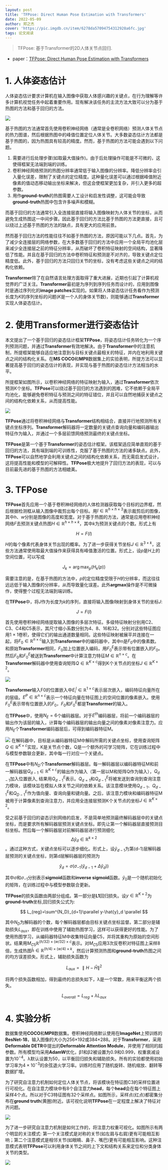 ```yaml
---
layout: post
title: 'TFPose: Direct Human Pose Estimation with Transformers'
date: 2022-05-09
author: 郑之杰
cover: 'https://pic.imgdb.cn/item/6278da57094754312928a6fc.jpg'
tags: 论文阅读
---
```


> TFPose: 基于Transformer的2D人体关节点回归.

- paper：[TFPose: Direct Human Pose Estimation with Transformers](https://arxiv.org/abs/2103.15320)

# 1. 人体姿态估计

人体姿态估计要求计算机在输入图像中获取人体感兴趣的关键点，在行为理解等许多计算机视觉任务中起着重要作用。现有解决该任务的主流方法大致可以分为基于热图的方法和基于回归的方法。

![](https://pic.imgdb.cn/item/629df792094754312978386b.jpg)

基于热图的方法通常首先使用卷积神经网络（通常是全卷积网络）预测人体关节点的热力图谱，然后根据热图中的峰值位置定位人体关节。大多数姿态估计方法都是基于热图的，因为热图具有较高的精度。然而，基于热图的方法可能会遇到以下问题。
1. 需要进行后处理步骤(如取最大值操作)。由于后处理操作可能是不可微的，这使得框架无法端到端的训练。
2. 卷积神经网络预测的热图分辨率通常低于输入图像的分辨率。降低分辨率会引入量化误差，限制了关键点的定位精度。这种量化误差可以通过根据峰值附近像素的值动态移动输出坐标来解决，但这会使框架更加复杂，并引入更多的超参数。
3. 用作**ground-truth**的热图需要人工设计和启发性调整，这可能会导致**ground-truth**热图中包含许多噪声和模糊。

而基于回归的方法通常引入全连接层直接将输入图像映射为人体关节的坐标，从而避免生成热图这一中间步骤。因此基于回归的方法比基于热图的方法更直接，且可以绕过上述基于热图的方法的缺点，具有更大的应用前景。

然而基于回归方法的性能往往不如基于热图的方法，原因可能以下几点。首先，为了减少全连接层的网络参数，在大多数基于回归的方法中应用一个全局平均池化层来减少全连接层之前的特征分辨率，从而破坏了卷积特征映射的空间结构，显著降低了性能。并且在基于回归的方法中卷积特征和预测是不对齐的，导致关键点定位精度低。此外，基于回归的方法只回归关节的坐标，没有考虑这些关键点之间的结构化依赖。

**Transformer**除了在自然语言处理方面取得了重大进展，近期也引起了计算机视觉界的广泛关注。**Transformer**最初是为序列到序列任务而设计的，应用到图像时是通过序列化的**image patches**实现的。如果将人体姿态估计任务看作为预测长度为$K$的序列坐标的问题($K$是一个人的身体关节数)，则能够通过**Transformer**实现人体姿态估计。

# 2. 使用Transformer进行姿态估计

本文提出了一个基于回归的姿态估计框架**TFPose**，将姿态估计任务转化为一个序列预测问题，并通过**Transformer**有效地解决。由于**Transformer**中的注意机制，所提框架能够自适应地注意到与目标关键点最相关的特征，并内在地利用关键点之间的结构化关系。在**MS COCO**和**MPII**数据集上的实验表明，所提方法可以显著提高基于回归的姿态估计的表现，并实现与基于热图的姿态估计方法相当的水平。

所提框架如图所示，以卷积神经网络的特征映射为输入，通过**Transformer**依次预测$K$个坐标。**TFPose**可以绕过基于回归的方法遇到的困难，它不依赖于全局平均池化，能够避免卷积特征与预测之间的特征错位，并且可以自然地捕获关键点之间的结构化依赖关系，从而提高性能。

![](https://pic.imgdb.cn/item/629df817094754312978e61a.jpg)

**TFPose**通过将卷积神经网络与**Transformer**结构相结合，直接并行地预测所有关键点坐标序列。**Transformer**解码器将一定数量的关键点查询向量和编码器输出特征作为输入，并通过一个多层前馈网络预测最终的关键点坐标。

**TFPose**是第一个基于**Transformer**的姿态估计框架。该框架适应简单直观的基于回归的方法，具有端到端的可训练性，克服了基于热图的方法的诸多缺点。此外，**TFPose**可以自然地学会利用关键点之间的结构化依赖关系，而无需启发式设计，这将提高性能和模型的可解释性。**TFPose**极大地提升了回归方法的表现，可以与目前最先进的基于热图的方法相媲美。

# 3. TFPose

**TFPose**首先应用一个基于卷积神经网络的人体检测器获取每个目标的边界框，然后根据检测框从输入图像中裁剪出每个目标。用$I \in \mathbb{R}^{h\times h\times 3}$表示裁剪后的图像，其中$h$、$w$分别是图像的高度和宽度。对于基于热图的方法，通常是应用卷积神经网络$F$去预测关键点热图$H \in \mathbb{R}^{h\times h\times k}$，其中$k$为预测关键点的个数。形式上有

$$ H = F(I) $$

$H$的每个像素代表身体关节出现的概率。为了进一步获得关节坐标$J\in \mathbb{R}^{3\times k}$，这些方法通常使用取最大值操作来获得具有峰值激活的位置。形式上，设$p$是$H$上的空间位置，可以写成

$$ J_k=\arg \max_{p}(H_k(p)) $$

需要注意的是，在基于热图的方法中，$p$的定位精度受限于$H$的分辨率，而这往往远远低于输入图像的分辨率，从而导致量化误差。此外**argmax**操作是不可微操作，使得整个过程无法端到端训练。

在**TFPose**中，将$J$作为长度为$k$的序列，直接将输入图像$I$映射到身体关节的坐标$J$:

$$ J=F(I) $$

首先使用卷积神经网络提取输入图像的多层次特征。多级特征映射分别用C2、C3、C4和C5表示，其尺寸缩小系数分别为4、8、16和32。分别对这些特征图应用1 × 1卷积，使得它们的输出通道数量相同。这些特征映射被展平并连接在一起，将$F_0\in \mathbb{R}^{n\times c}$输入到**Transformer**中的编码器中，其中n是$F_0$中的像素数。和原始**Transformer**相同，$F_0$加上位置嵌入编码，用$F_0^E$表示带有位置嵌入的$F_0$。然后$F_0$和$F_0^E$被送到**Transformer**中计算注意力特征$M\in \mathbb{R}^{n\times c}$。在**Transformer**解码器中使用查询矩阵$Q\in \mathbb{R}^{K\times c}$得到K个关节点的坐标$J\in \mathbb{R}^{K\times 2}$。

![](https://pic.imgdb.cn/item/629df8f809475431297a0ef8.jpg)

**Transformer**输入F0的位置嵌入中$E^l_i \in \mathbb{R}^{1\times c}$表示层次嵌入，编码特征向量所在的层级。$E^P \in \mathbb{R}^{n\times c}$表示一个特征向量在特征图上的空间位置的像素嵌入。使用$F_0^E$表示带有位置嵌入的$F_0$，$F_0$和$F_0^E$都是**Transformer**的输入。


在**TFPose**中，使用$N_E = 6$个编码器层。对于$E^{th}$编码器层，将前一个编码器层的输出作为该层的输入，计算每个编码器层的输出向量之间的像素对像素注意力。应用$N_E$个**Transformer**编码器层后，可得到编码器特征M。

![](https://pic.imgdb.cn/item/629df94209475431297a6f5a.jpg)
在解码器中，目标是从编码器特征M中解码所需的关键点坐标，使用查询矩阵$Q\in \mathbb{R}^{K \times c}$实现，K是关节点个数，Q是一个额外的可学习矩阵，它在训练过程中与模型参数联合更新，其中每一行对应一个关键点。

在**TFPose**中有$N_D$个**Transformer**解码器层。每一解码器层以编码器特征M和前一解码器层$Q_{d-1} \in \mathbb{R}^{K \times c}$的输出作为输入（第一层以M和矩阵Q作为输入），$Q_{d-1}$加入位置嵌入, 结果用$Q^E_{d-1}$表示。$Q_{d=1}$和$Q^E_{d-1}$将被发送到查询到查询注意力模块，该模块旨在模拟人体关节之间的依赖关系。该注意模块使用$Q_{d-1}$、$Q_{d-1}^E$和$Q^E_{D-1}$作为值向量、查询向量和键向量。之后，该注意力模块和编码器特征M被用于计算像素到查询注意力，并应用全连接层预测K个关节点的坐标$J\in \mathbb{R}^{K\times 2}$。

受之前基于回归的姿态识别网络的启发，不是简单地预测最终解码器层中的关键点坐标，而是要求所有解码器层预测关键点坐标。即先让第一个解码器层直接预测目标坐标。然后每一个解码器层对前解码器层进行预测细化$$\Delta \hat{y}_d \in \mathbb{R}^{k\times 2}$$。通过这种方式，关键点坐标可以逐步细化。形式上，设$\hat{y}_{d- 1}$为第(d-1)层解码器层预测的关键点坐标，则第d层解码器层的预测为

$$ \hat{y}_d=\sigma(\sigma_{-1}(\hat{y}_{d-1}+\Delta \hat{y}_d)) $$

其中$\sigma$和$\sigma_{−1}$分别表示**sigmoid**函数和**inverse sigmoid**函数。$\hat{y}_0$是一个随机初始化的矩阵，在训练过程中与模型参数联合更新。

**TFPose**的损失函数由两部分组成。第一部分是**L1**回归损失。设$y\in \mathbb{R}^{K\times 2}$为**ground-truth**坐标,回归损失公式为:

$$ L_{reg}=\sum^{N_D}_{d=1}\parallel y-\hat{y}_d \parallel $$

其中$N_D$为解码器的个数，每个解码器层都由目标关键点坐标监督。第二部分是辅助损失$L_{aux}$，即在训练中使用了辅助热图学习，这样可以获得更好的性能。为了使用热图学习，从编码器特征M中收集特征向量C5，并将其重构为原始的空间形状。结果用$M_{C5} \mathbb{R}^{(h/32) \times (w/32) \times c}$表示。对$M_{C5}$应用3次反卷积对特征图上采样8倍，生成热图$\hat{h} \in \mathbb{R}^{(h/4) \times (w/4) \times k}$，然后计算预测热图和**ground-truth**热图之间的均方误差损失。形式上，辅助损失函数为

$$ L_{aux}=\parallel H-\hat{H} \parallel ^2 $$
 
将两个损失函数相加，得到最终的总损失如下，λ是一个常数，用来平衡这两个损失。

$$ L_{overall}=L_{reg}+\lambda L_{aux} $$


# 4. 实验分析

数据集使用**COCO**和**MPII**数据集。卷积神经网络默认使用在**ImageNet**上预训练的**ResNet-18**，输入图像的大小为256×192或384×288。对于**Transformer**，采用**Deformable DETR**中提出的**Deformable Attention Module**，并使用了相同的超参数。所有模型均采用**AdamW**优化，β1和β2被设置为0.9和0.999，权重衰减设置为$10^{-4}$。λ默认设置为50，以平衡回归损失和辅助损失。所有的实验都使用初始学习率为$4\times 10^{-3}$的余弦退火学习率。训练时应用了随机旋转、随机缩放、翻转等数据扩增。

为了研究自注意力机制如何定位人体关节点，将该模块在特征图C3的采样位置进行可视化。在自注意力模块中有8个自注意力**head**，每个**head**会在每个特征图上采样4个点。所以对于C3特征图有32个采样点。如图所示，采样点(红点)都密集分布在**ground truth**(黄圈)附近。该可视化说明**TFPose**在一定程度上解决了特征对齐问题。

![](https://pic.imgdb.cn/item/629df9e009475431297b4b4b.jpg)

为了进一步研究自注意力机制是如何工作的，将注意力权重可视化。如图所示有两个明显的关注模式: 第一个关注模式是对称的关节(如左肩与右肩)更有可能相互影响；第二个注意模式是相邻关节(如眼睛、鼻子、嘴巴)更有可能相互影响。这种注意模式表明**TFPose**可以利用身体关节之间的上下文和结构关系来定位和分类身体关节的类型。

![](https://pic.imgdb.cn/item/629df9c709475431297b2a5e.jpg)
